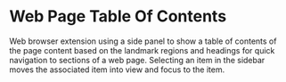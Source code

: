 # Web Page Table Of Contents
Web browser extension using a side panel to show a table of contents of the page content based on the landmark regions and headings for quick navigation to sections of a web page.   Selecting an item in the sidebar moves the associated item into view and focus to the item.
